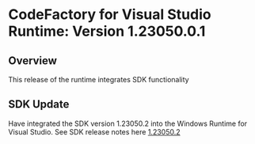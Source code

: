 # CodeFactory for Visual Studio Runtime: Version 1.23050.0.1

## Overview 
This release of the runtime integrates SDK functionality

## SDK Update
Have integrated the SDK version 1.23050.2 into the Windows Runtime for Visual Studio. See SDK release notes here [1.23050.2](../sdk/1.23050.2.md)

